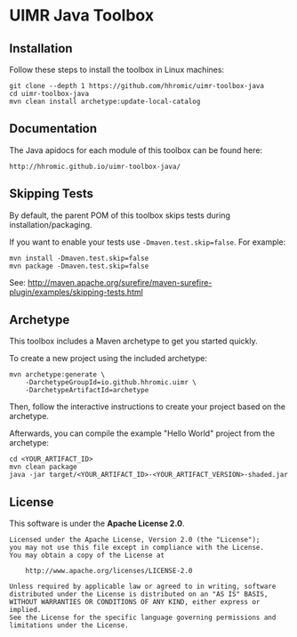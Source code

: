 # UIMR Java Toolbox

## Installation

Follow these steps to install the toolbox in Linux machines:

    git clone --depth 1 https://github.com/hhromic/uimr-toolbox-java
    cd uimr-toolbox-java
    mvn clean install archetype:update-local-catalog

## Documentation

The Java apidocs for each module of this toolbox can be found here:

    http://hhromic.github.io/uimr-toolbox-java/

## Skipping Tests

By default, the parent POM of this toolbox skips tests during installation/packaging.

If you want to enable your tests use `-Dmaven.test.skip=false`. For example:

    mvn install -Dmaven.test.skip=false
    mvn package -Dmaven.test.skip=false

See: <http://maven.apache.org/surefire/maven-surefire-plugin/examples/skipping-tests.html>

## Archetype

This toolbox includes a Maven archetype to get you started quickly.

To create a new project using the included archetype:

    mvn archetype:generate \
        -DarchetypeGroupId=io.github.hhromic.uimr \
        -DarchetypeArtifactId=archetype

Then, follow the interactive instructions to create your project based on the archetype.

Afterwards, you can compile the example "Hello World" project from the archetype:

    cd <YOUR_ARTIFACT_ID>
    mvn clean package
    java -jar target/<YOUR_ARTIFACT_ID>-<YOUR_ARTIFACT_VERSION>-shaded.jar

## License

This software is under the **Apache License 2.0**.

    Licensed under the Apache License, Version 2.0 (the "License");
    you may not use this file except in compliance with the License.
    You may obtain a copy of the License at

        http://www.apache.org/licenses/LICENSE-2.0

    Unless required by applicable law or agreed to in writing, software
    distributed under the License is distributed on an "AS IS" BASIS,
    WITHOUT WARRANTIES OR CONDITIONS OF ANY KIND, either express or implied.
    See the License for the specific language governing permissions and
    limitations under the License.

